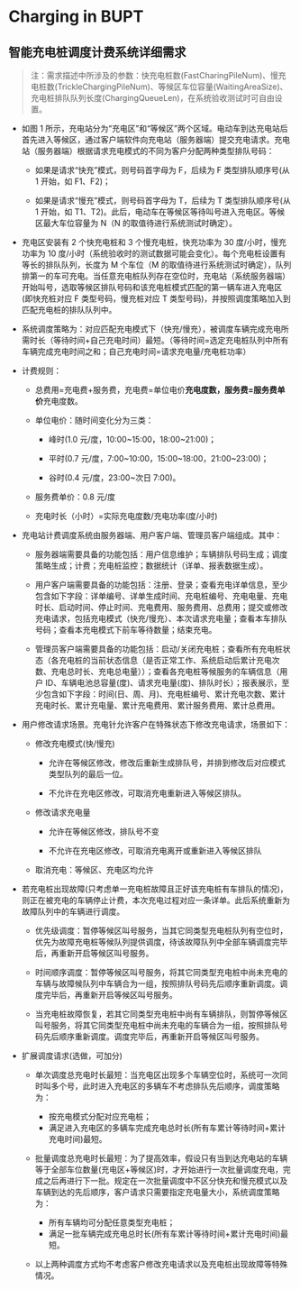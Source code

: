 # Charging in BUPT

## 智能充电桩调度计费系统详细需求

> 注：需求描述中所涉及的参数：快充电桩数(FastCharingPileNum)、慢充电桩数(TrickleChargingPileNum)、等候区车位容量(WaitingAreaSize)、充电桩排队队列长度(ChargingQueueLen)，在系统验收测试时可自由设置。

- 如图 1 所示，充电站分为“充电区”和“等候区”两个区域。电动车到达充电站后首先进入等候区，通过客户端软件向充电站（服务器端）提交充电请求。充电站（服务器端）根据请求充电模式的不同为客户分配两种类型排队号码：

  - 如果是请求“快充”模式，则号码首字母为 F，后续为 F 类型排队顺序号(从 1 开始，如 F1、F2)；

  - 如果是请求“慢充”模式，则号码首字母为 T，后续为 T 类型排队顺序号(从 1 开始，如 T1、T2)。此后，电动车在等候区等待叫号进入充电区。等候区最大车位容量为 N（N 的取值待进行系统测试时确定）。

- 充电区安装有 2 个快充电桩和 3 个慢充电桩，快充功率为 30 度/小时，慢充功率为 10 度/小时（系统验收时的测试数据可能会变化）。每个充电桩设置有等长的排队队列，长度为 M 个车位（M 的取值待进行系统测试时确定），队列排第一的车可充电。当任意充电桩队列存在空位时，充电站（系统服务器端）开始叫号，选取等候区排队号码和该充电桩模式匹配的第一辆车进入充电区(即快充桩对应 F 类型号码，慢充桩对应 T 类型号码)，并按照调度策略加入到匹配充电桩的排队队列中。

- 系统调度策略为：对应匹配充电模式下（快充/慢充），被调度车辆完成充电所需时长（等待时间+自己充电时间）最短。（等待时间=选定充电桩队列中所有车辆完成充电时间之和；自己充电时间=请求充电量/充电桩功率）

- 计费规则：

  - 总费用=充电费+服务费，充电费=单位电价**充电度数，服务费=服务费单价**充电度数。

  - 单位电价：随时间变化分为三类：

    - 峰时(1.0 元/度，10:00~15:00，18:00~21:00)；

    - 平时(0.7 元/度，7:00~10:00，15:00~18:00，21:00~23:00)；

    - 谷时(0.4 元/度，23:00~次日 7:00)。

  - 服务费单价：0.8 元/度

  - 充电时长（小时）=实际充电度数/充电功率(度/小时)

- 充电站计费调度系统由服务器端、用户客户端、管理员客户端组成。其中：

  - 服务器端需要具备的功能包括：用户信息维护；车辆排队号码生成；调度策略生成；计费；充电桩监控；数据统计（详单、报表数据生成）。

  - 用户客户端需要具备的功能包括：注册、登录；查看充电详单信息，至少包含如下字段：详单编号、详单生成时间、充电桩编号、充电电量、充电时长、启动时间、停止时间、充电费用、服务费用、总费用；提交或修改充电请求，包括充电模式（快充/慢充）、本次请求充电量；查看本车排队号码；查看本充电模式下前车等待数量；结束充电。

  - 管理员客户端需要具备的功能包括：启动/关闭充电桩；查看所有充电桩状态（各充电桩的当前状态信息（是否正常工作、系统启动后累计充电次数、充电总时长、充电总电量））；查看各充电桩等候服务的车辆信息（用户 ID、车辆电池总容量(度)、请求充电量(度)、排队时长）；报表展示，至少包含如下字段：时间(日、周、月)、充电桩编号、累计充电次数、累计充电时长、累计充电量、累计充电费用、累计服务费用、累计总费用。

- 用户修改请求场景。充电针允许客户在特殊状态下修改充电请求，场景如下：

  - 修改充电模式(快/慢充)

    - 允许在等候区修改，修改后重新生成排队号，并排到修改后对应模式类型队列的最后一位。

    - 不允许在充电区修改，可取消充电重新进入等候区排队。

  - 修改请求充电量

    - 允许在等候区修改，排队号不变

    - 不允许在充电区修改，可取消充电离开或重新进入等候区排队

  - 取消充电：等候区、充电区均允许

- 若充电桩出现故障(只考虑单一充电桩故障且正好该充电桩有车排队的情况)，则正在被充电的车辆停止计费，本次充电过程对应一条详单。此后系统重新为故障队列中的车辆进行调度。

  - 优先级调度：暂停等候区叫号服务，当其它同类型充电桩队列有空位时，优先为故障充电桩等候队列提供调度，待该故障队列中全部车辆调度完毕后，再重新开启等候区叫号服务。

  - 时间顺序调度：暂停等候区叫号服务，将其它同类型充电桩中尚未充电的车辆与故障候队列中车辆合为一组，按照排队号码先后顺序重新调度。调度完毕后，再重新开启等候区叫号服务。

  - 当充电桩故障恢复，若其它同类型充电桩中尚有车辆排队，则暂停等候区叫号服务，将其它同类型充电桩中尚未充电的车辆合为一组，按照排队号码先后顺序重新调度。调度完毕后，再重新开启等候区叫号服务。

- 扩展调度请求(选做，可加分)

  - 单次调度总充电时长最短：当充电区出现多个车辆空位时，系统可一次同时叫多个号，此时进入充电区的多辆车不考虑排队先后顺序，调度策略为：

    - 按充电模式分配对应充电桩；
    - 满足进入充电区的多辆车完成充电总时长(所有车累计等待时间+累计充电时间)最短。

  - 批量调度总充电时长最短：为了提高效率，假设只有当到达充电站的车辆等于全部车位数量(充电区+等候区)时，才开始进行一次批量调度充电，完成之后再进行下一批。规定在一次批量调度中不区分快充和慢充模式以及车辆到达的先后顺序，客户请求只需要指定充电量大小，系统调度策略为：

    - 所有车辆均可分配任意类型充电桩；
    - 满足一批车辆完成充电总时长(所有车累计等待时间+累计充电时间)最短。

  - 以上两种调度方式均不考虑客户修改充电请求以及充电桩出现故障等特殊情况。
